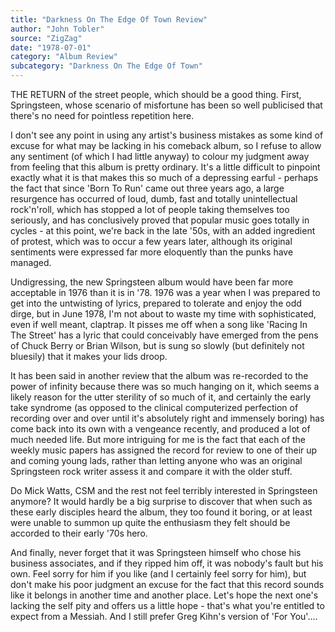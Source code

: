 ```yaml
---
title: "Darkness On The Edge Of Town Review"
author: "John Tobler"
source: "ZigZag"
date: "1978-07-01"
category: "Album Review"
subcategory: "Darkness On The Edge Of Town"
---
```


THE RETURN of the street people, which should be a good thing. First, Springsteen, whose scenario of misfortune has been so well publicised that there's no need for pointless repetition here.

I don't see any point in using any artist's business mistakes as some kind of excuse for what may be lacking in his comeback album, so I refuse to allow any sentiment (of which I had little anyway) to colour my judgment away from feeling that this album is pretty ordinary. It's a little difficult to pinpoint exactly what it is that makes this so much of a depressing earful - perhaps the fact that since 'Born To Run' came out three years ago, a large resurgence has occurred of loud, dumb, fast and totally unintellectual rock'n'roll, which has stopped a lot of people taking themselves too seriously, and has conclusively proved that popular music goes totally in cycles - at this point, we're back in the late '50s, with an added ingredient of protest, which was to occur a few years later, although its original sentiments were expressed far more eloquently than the punks have managed.

Undigressing, the new Springsteen album would have been far more acceptable in 1976 than it is in '78. 1976 was a year when I was prepared to get into the untwisting of lyrics, prepared to tolerate and enjoy the odd dirge, but in June 1978, I'm not about to waste my time with sophisticated, even if well meant, claptrap. It pisses me off when a song like 'Racing In The Street' has a lyric that could conceivably have emerged from the pens of Chuck Berry or Brian Wilson, but is sung so slowly (but definitely not bluesily) that it makes your lids droop.

It has been said in another review that the album was re-recorded to the power of infinity because there was so much hanging on it, which seems a likely reason for the utter sterility of so much of it, and certainly the early take syndrome (as opposed to the clinical computerized perfection of recording over and over until it's absolutely right and immensely boring) has come back into its own with a vengeance recently, and produced a lot of much needed life. But more intriguing for me is the fact that each of the weekly music papers has assigned the record for review to one of their up and coming young lads, rather than letting anyone who was an original Springsteen rock writer assess it and compare it with the older stuff.

Do Mick Watts, CSM and the rest not feel terribly interested in Springsteen anymore? It would hardly be a big surprise to discover that when such as these early disciples heard the album, they too found it boring, or at least were unable to summon up quite the enthusiasm they felt should be accorded to their early '70s hero.

And finally, never forget that it was Springsteen himself who chose his business associates, and if they ripped him off, it was nobody's fault but his own. Feel sorry for him if you like (and I certainly feel sorry for him), but don't make his poor judgment an excuse for the fact that this record sounds like it belongs in another time and another place. Let's hope the next one's lacking the self pity and offers us a little hope - that's what you're entitled to expect from a Messiah. And I still prefer Greg Kihn's version of 'For You'....
